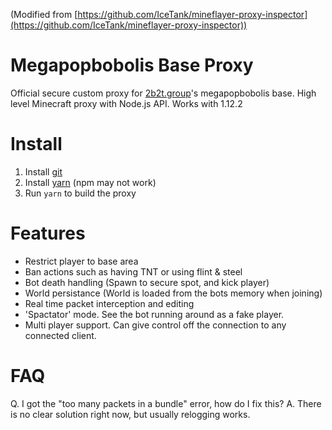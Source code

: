 (Modified from [https://github.com/IceTank/mineflayer-proxy-inspector](https://github.com/IceTank/mineflayer-proxy-inspector))
# Megapopbobolis Base Proxy
Official secure custom proxy for [2b2t.group](2b2t.group)'s megapopbobolis base.
High level Minecraft proxy with Node.js API.
Works with 1.12.2

# Install
1. Install [git](https://git-scm.com/)
2. Install [yarn](https://yarnpkg.com/) (npm may not work)
2. Run `yarn` to build the proxy

# Features
- Restrict player to base area
- Ban actions such as having TNT or using flint & steel
- Bot death handling (Spawn to secure spot, and kick player)
- World persistance (World is loaded from the bots memory when joining)
- Real time packet interception and editing
- 'Spactator' mode. See the bot running around as a fake player.
- Multi player support. Can give control off the connection to any connected client.

# FAQ

Q. I got the "too many packets in a bundle" error, how do I fix this?
A. There is no clear solution right now, but usually relogging works.